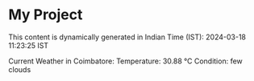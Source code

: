 # My Project

This content is dynamically generated in Indian Time (IST): 2024-03-18 11:23:25 IST


Current Weather in Coimbatore:
Temperature: 30.88 °C
Condition: few clouds
